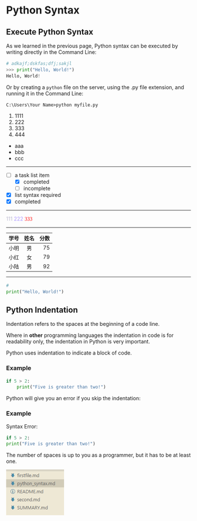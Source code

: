 # Python Syntax

## Execute Python Syntax
As we learned in the previous page, Python syntax can be executed by writing directly in the Command Line:
```python
# adkajf;dskfas;dfj;sakjl
>>> print("Hello, World!")
Hello, World!
```
Or by creating a `python` file on the server, using the .py file extension, and running it in the Command Line:
```
C:\Users\Your Name>python myfile.py
```

1. 1111
2. 222
3. 333
4. 444

- aaa
- bbb
- ccc

---------------------
- [ ] a task list item
  - [x] completed
  - [ ] incomplete
- [x] list syntax required
- [x] completed

-------------------
<font color=#bebcd2>111</font>
<font color=#b09cff>222</font>
<font color=#ff0000 face="黑体">333</font>

-------------------
学号|姓名|分数
-|:-:|-:
小明|男|75
小红|女|79
小陆|男|92

-----------------

```python
#
print("Hello, World!")
```


## Python Indentation
Indentation refers to the spaces at the beginning of a code line.

Where in **other** programming languages the indentation in code is for readability only, the indentation in Python is very important.

Python uses indentation to indicate a block of code.

### Example
```python
if 5 > 2:
    print("Five is greater than two!")
```
Python will give you an error if you skip the indentation:
### Example
Syntax Error:
```python
if 5 > 2:
print("Five is greater than two!")
```

The number of spaces is up to you as a programmer, but it has to be at least one.


![wenjianming](https://raw.githubusercontent.com/MarsColleen/images/main/book/2021-09-22/20210922200600.png)

